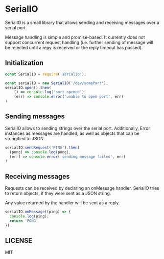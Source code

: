 # SerialIO

SerialIO is a small library that allows sending and receiving messages over a serial port.

Message handling is simple and promise-based. It currently does not support concurrent request handling (i.e. further sending of message will be rejected  until a repy is received or the reply timeout has passed).

## Initialization

```javascript
const SerialIO = require('serialio');

const serialIO = new SerialIO('/dev/somePort');
serialIO.open().then(
    () => console.log('port opened'),
    (err) => console.error('unable to open port', err)
)
```

## Sending messages

SerialIO allows to sending strings over the serial port. Additionally, Error instances as messages are handled, as well as objects that can be stringified to JSON.

```javascript
serialIO.sendRequest('PING').then(
  (pong) => console.log(pong),
  (err) => console.error('sending message failed', err)
)

```

## Receiving messages

Requests can be received by declaring an onMessage handler. SerialIO tries to return objects, if they were sent as a JSON string.

Any value returned by the handler will be sent as a reply.

```javascript
serialIO.onMessage((ping) => {
  console.log(ping);
  return 'PONG'
})
```

## LICENSE

MIT
